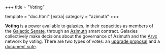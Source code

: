 +++
title = "Voting"

template = "doc.html"
[extra]
category = "azimuth"
+++

**Voting** is a power available to [galaxies](../galaxy), in their capacities as
members of the [Galactic Senate](../senate), through an [Azimuth](../azimuth)
smart contract. Galaxies collectively make decisions about the governance of
Azimuth and the [Arvo](../arvo) network by voting. There are two types of votes:
an [upgrade proposal](../upgrade) and a [document vote](../docvote).
